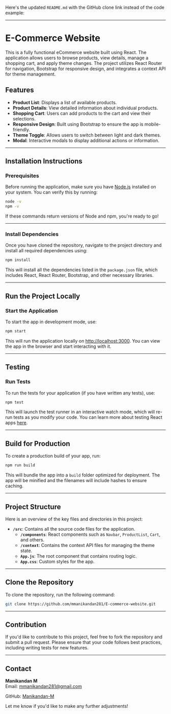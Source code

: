 Here's the updated `README.md` with the GitHub clone link instead of the code example:

---

# E-Commerce Website

This is a fully functional eCommerce website built using React. The application allows users to browse products, view details, manage a shopping cart, and apply theme changes. The project utilizes React Router for navigation, Bootstrap for responsive design, and integrates a context API for theme management.

## Features

- **Product List**: Displays a list of available products.
- **Product Details**: View detailed information about individual products.
- **Shopping Cart**: Users can add products to the cart and view their selections.
- **Responsive Design**: Built using Bootstrap to ensure the app is mobile-friendly.
- **Theme Toggle**: Allows users to switch between light and dark themes.
- **Modal**: Interactive modals to display additional actions or information.

---

## Installation Instructions

### Prerequisites

Before running the application, make sure you have [Node.js](https://nodejs.org/) installed on your system. You can verify this by running:

```bash
node -v
npm -v
```

If these commands return versions of Node and npm, you're ready to go!

---

### Install Dependencies

Once you have cloned the repository, navigate to the project directory and install all required dependencies using:

```bash
npm install
```

This will install all the dependencies listed in the `package.json` file, which includes React, React Router, Bootstrap, and other necessary libraries.

---

## Run the Project Locally

### Start the Application

To start the app in development mode, use:

```bash
npm start
```

This will run the application locally on [http://localhost:3000](http://localhost:3000). You can view the app in the browser and start interacting with it.

---

## Testing

### Run Tests

To run the tests for your application (if you have written any tests), use:

```bash
npm test
```

This will launch the test runner in an interactive watch mode, which will re-run tests as you modify your code. You can learn more about testing React apps [here](https://facebook.github.io/create-react-app/docs/running-tests).

---

## Build for Production

To create a production build of your app, run:

```bash
npm run build
```

This will bundle the app into a `build` folder optimized for deployment. The app will be minified and the filenames will include hashes to ensure caching.

---

## Project Structure

Here is an overview of the key files and directories in this project:

- **`/src`**: Contains all the source code files for the application.
  - **`/components`**: React components such as `Navbar`, `ProductList`, `Cart`, and others.
  - **`/context`**: Contains the context API files for managing the theme state.
  - **`App.js`**: The root component that contains routing logic.
  - **`App.css`**: Custom styles for the app.
  
---

## Clone the Repository

To clone the repository, run the following command:

```bash
git clone https://github.com/mmanikandan281/E-commerce-website.git
```

---

## Contribution

If you'd like to contribute to this project, feel free to fork the repository and submit a pull request. Please ensure that your code follows best practices, including writing tests for new features.

---
## **Contact**
**Manikandan M**  
Email: mmanikandan281@gmail.com

GitHub: [Manikandan-M](https://github.com/mmanikandan281)  

Let me know if you'd like to make any further adjustments!

